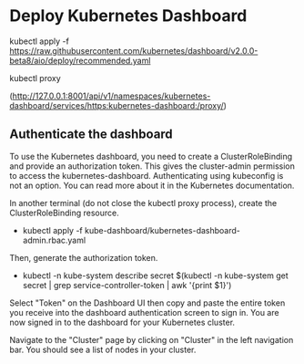 # Deploy Kubernetes Dashboard

  kubectl apply -f https://raw.githubusercontent.com/kubernetes/dashboard/v2.0.0-beta8/aio/deploy/recommended.yaml
  
  kubectl proxy
  
  (http://127.0.0.1:8001/api/v1/namespaces/kubernetes-dashboard/services/https:kubernetes-dashboard:/proxy/)

## Authenticate the dashboard

To use the Kubernetes dashboard, you need to create a ClusterRoleBinding and provide an authorization token. This gives the cluster-admin permission to access the kubernetes-dashboard. Authenticating using kubeconfig is not an option. You can read more about it in the Kubernetes documentation.

In another terminal (do not close the kubectl proxy process), create the ClusterRoleBinding resource.

   - kubectl apply -f kube-dashboard/kubernetes-dashboard-admin.rbac.yaml
   
Then, generate the authorization token.
   
   - kubectl -n kube-system describe secret $(kubectl -n kube-system get secret | grep service-controller-token | awk '{print $1}')
   
Select "Token" on the Dashboard UI then copy and paste the entire token you receive into the dashboard authentication screen to sign in. You are now signed in to the dashboard for your Kubernetes cluster.

Navigate to the "Cluster" page by clicking on "Cluster" in the left navigation bar. You should see a list of nodes in your cluster.
